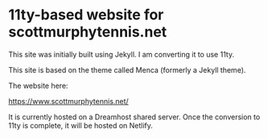 # 11ty-based website for scottmurphytennis.net

This site was initially built using Jekyll. I am converting it to use 11ty.

This site is based on the theme called Menca (formerly a Jekyll theme).

The website here:

https://www.scottmurphytennis.net/

It is currently hosted on a Dreamhost shared server. Once the conversion to 11ty is complete, it will be hosted on Netlify.
